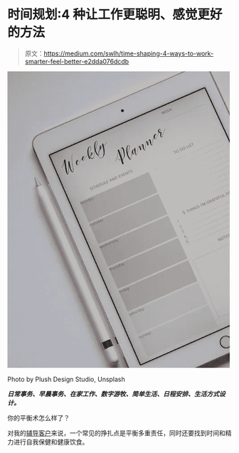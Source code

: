 # 时间规划:4 种让工作更聪明、感觉更好的方法

> 原文：<https://medium.com/swlh/time-shaping-4-ways-to-work-smarter-feel-better-e2dda076dcdb>

![](img/2c51fda08dee543900c54cf82653186d.png)

Photo by Plush Design Studio, Unsplash

***日常事务、早晨事务、在家工作、数字游牧、简单生活、日程安排、生活方式设计。***

你的平衡术怎么样了？

对我的[辅导客户](https://alchemisteating.com/services)来说，一个常见的挣扎点是平衡多重责任，同时还要找到时间和精力进行自我保健和健康饮食。
